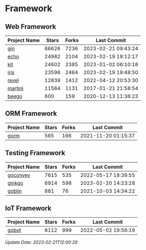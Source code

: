 # Framework

## Web Framework
| Project Name | Stars | Forks | Last Commit |
| ------------ | ----- | ----- | ----------- |
| [gin](https://github.com/gin-gonic/gin) | 66626 | 7236 | 2023-02-21 09:43:24 |
| [echo](https://github.com/labstack/echo) | 24982 | 2104 | 2023-02-19 19:12:17 |
| [kit](https://github.com/go-kit/kit) | 24602 | 2385 | 2023-01-02 06:10:18 |
| [iris](https://github.com/kataras/iris) | 23596 | 2464 | 2023-02-19 19:48:50 |
| [revel](https://github.com/revel/revel) | 12839 | 1412 | 2022-04-12 20:53:30 |
| [martini](https://github.com/go-martini/martini) | 11564 | 1131 | 2017-01-21 21:58:54 |
| [beego](https://github.com/astaxie/beego) | 600 | 159 | 2020-12-13 11:36:23 |

## ORM Framework
| Project Name | Stars | Forks | Last Commit |
| ------------ | ----- | ----- | ----------- |
| [gorm](https://github.com/jinzhu/gorm) | 565 | 166 | 2021-11-20 01:15:37 |

## Testing Framework
| Project Name | Stars | Forks | Last Commit |
| ------------ | ----- | ----- | ----------- |
| [goconvey](https://github.com/smartystreets/goconvey) | 7615 | 535 | 2022-05-17 18:39:55 |
| [ginkgo](https://github.com/onsi/ginkgo) | 6914 | 598 | 2023-02-20 14:23:28 |
| [goblin](https://github.com/franela/goblin) | 881 | 76 | 2021-10-03 14:34:22 |

## IoT Framework
| Project Name | Stars | Forks | Last Commit |
| ------------ | ----- | ----- | ----------- |
| [gobot](https://github.com/hybridgroup/gobot) | 8112 | 999 | 2022-05-02 19:56:19 |

*Update Date: 2023-02-21T12:00:29*